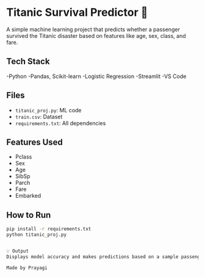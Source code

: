 # Titanic Survival Predictor 🚢

A simple machine learning project that predicts whether a passenger survived the Titanic disaster based on features like age, sex, class, and fare.

## Tech Stack
-Python
-Pandas, Scikit-learn
-Logistic Regression
-Streamlit 
-VS Code

## Files
- `titanic_proj.py`: ML code
- `train.csv`: Dataset
- `requirements.txt`: All dependencies

## Features Used
- Pclass
- Sex
- Age
- SibSp
- Parch
- Fare
- Embarked

## How to Run
```bash
pip install -r requirements.txt
python titanic_proj.py


💡 Output
Displays model accuracy and makes predictions based on a sample passenger.

Made by Prayagi

